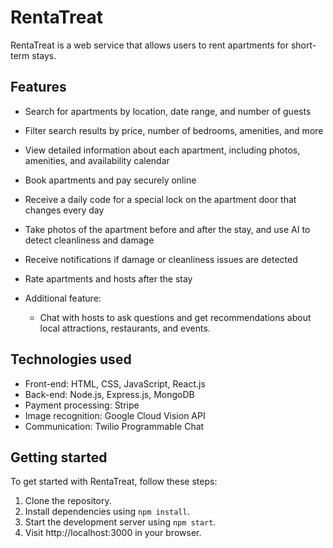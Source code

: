 # RentaTreat

RentaTreat is a web service that allows users to rent apartments for short-term stays. 

## Features

- Search for apartments by location, date range, and number of guests
- Filter search results by price, number of bedrooms, amenities, and more
- View detailed information about each apartment, including photos, amenities, and availability calendar
- Book apartments and pay securely online
- Receive a daily code for a special lock on the apartment door that changes every day
- Take photos of the apartment before and after the stay, and use AI to detect cleanliness and damage
- Receive notifications if damage or cleanliness issues are detected
- Rate apartments and hosts after the stay
- Additional feature: 

  - Chat with hosts to ask questions and get recommendations about local attractions, restaurants, and events.

## Technologies used

- Front-end: HTML, CSS, JavaScript, React.js
- Back-end: Node.js, Express.js, MongoDB
- Payment processing: Stripe
- Image recognition: Google Cloud Vision API
- Communication: Twilio Programmable Chat

## Getting started

To get started with RentaTreat, follow these steps:

1. Clone the repository.
2. Install dependencies using `npm install`.
3. Start the development server using `npm start`.
4. Visit http://localhost:3000 in your browser.
